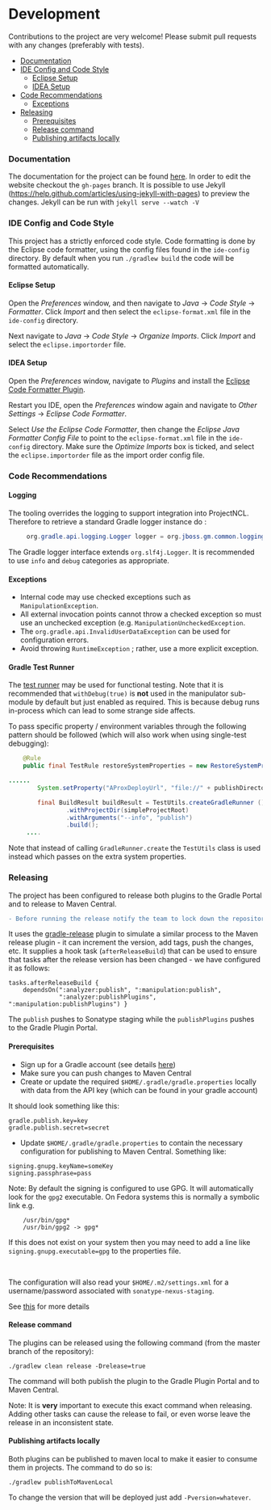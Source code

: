 
# Development

Contributions to the project are very welcome! Please submit pull requests with any changes (preferably with tests).

 * [Documentation](#documentation)
 * [IDE Config and Code Style](#ide-config-and-code-style)
    * [Eclipse Setup](#eclipse-setup)
    * [IDEA Setup](#idea-setup)
 * [Code Recommendations](#code-recommendations)
    * [Exceptions](#exceptions)
 * [Releasing](#releasing)
    * [Prerequisites](#prerequisites)
    * [Release command](#release-command)
    * [Publishing artifacts locally](#publishing-artifacts-locally)



### Documentation

The documentation for the project can be found [here](https://project-ncl.github.io/gradle-manipulator/). In order to edit the website checkout the `gh-pages` branch. It is possible to use Jekyll (https://help.github.com/articles/using-jekyll-with-pages) to preview the changes. Jekyll can be run with `jekyll serve --watch -V`

### IDE Config and Code Style

This project has a strictly enforced code style. Code formatting is done by the Eclipse code formatter, using the config files
found in the `ide-config` directory. By default when you run `./gradlew build` the code will be formatted automatically.

#### Eclipse Setup

Open the *Preferences* window, and then navigate to _Java_ -> _Code Style_ -> _Formatter_. Click _Import_ and then
select the `eclipse-format.xml` file in the `ide-config` directory.

Next navigate to _Java_ -> _Code Style_ -> _Organize Imports_. Click _Import_ and select the `eclipse.importorder` file.

#### IDEA Setup

Open the _Preferences_ window, navigate to _Plugins_ and install the [Eclipse Code Formatter Plugin](https://plugins.jetbrains.com/plugin/6546-eclipse-code-formatter).

Restart you IDE, open the *Preferences* window again and navigate to _Other Settings_ -> _Eclipse Code Formatter_.

Select _Use the Eclipse Code Formatter_, then change the _Eclipse Java Formatter Config File_ to point to the
`eclipse-format.xml` file in the `ide-config` directory. Make sure the _Optimize Imports_ box is ticked, and
select the `eclipse.importorder` file as the import order config file.

### Code Recommendations

#### Logging

The tooling overrides the logging to support integration into ProjectNCL. Therefore to retrieve a standard Gradle logger instance do :

```java
     org.gradle.api.logging.Logger logger = org.jboss.gm.common.logging.GMLogger.getLogger(getClass());
```
The Gradle logger interface extends `org.slf4j.Logger`. It is recommended to use `info` and `debug` categories as appropriate.

#### Exceptions

* Internal code may use checked exceptions such as `ManipulationException`.
* All external invocation points cannot throw a checked exception so must use an unchecked exception (e.g. `ManipulationUncheckedException`.
* The `org.gradle.api.InvalidUserDataException` can be used for configuration errors.
* Avoid throwing `RuntimeException` ; rather, use a more explicit exception.

#### Gradle Test Runner

The [test runner](https://docs.gradle.org/current/userguide/test_kit.html) may be used for functional testing. Note that it is
recommended that `withDebug(true)` is **not** used in the manipulator sub-module by default but just enabled as required. This is because debug runs
in-process which can lead to some strange side affects.

To pass specific property / environment variables through the following pattern should be followed (which will also work when
using single-test debugging):
```java
    @Rule
    public final TestRule restoreSystemProperties = new RestoreSystemProperties();

......
        System.setProperty("AProxDeployUrl", "file://" + publishDirectory.toString());

        final BuildResult buildResult = TestUtils.createGradleRunner ()
                .withProjectDir(simpleProjectRoot)
                .withArguments("--info", "publish")
                .build();
     ....
```
Note that instead of calling `GradleRunner.create` the `TestUtils` class is used instead which passes on the extra system 
properties.

### Releasing

The project has been configured to release both plugins to the Gradle Portal and to release to Maven Central. 

<!-- Using diff syntax to highlight the warning in red -->
```diff
- Before running the release notify the team to lock down the repository until the release is finished. -
```

It uses the [gradle-release](https://github.com/researchgate/gradle-release) plugin to simulate a similar process to the Maven release plugin - it can increment the version, add tags, push the changes, etc. It supplies a hook task (`afterReleaseBuild`) that can be used to ensure that tasks after the release version has been changed - we have configured it as follows:

```
tasks.afterReleaseBuild { 
    dependsOn(":analyzer:publish", ":manipulation:publish", 
              ":analyzer:publishPlugins", ":manipulation:publishPlugins") }
```

The `publish` pushes to Sonatype staging while the `publishPlugins` pushes to the Gradle Plugin Portal.

#### Prerequisites

* Sign up for a Gradle account (see details [here](https://guides.gradle.org/publishing-plugins-to-gradle-plugin-portal/#create_an_account_on_the_gradle_plugin_portal))
* Make sure you can push changes to Maven Central 
* Create or update the required `$HOME/.gradle/gradle.properties` locally with data from the API key (which can be found in your gradle account)

It should look something like this:

```
gradle.publish.key=key
gradle.publish.secret=secret
```

* Update `$HOME/.gradle/gradle.properties` to contain the necessary configuration for publishing to Maven Central. Something like:

```
signing.gnupg.keyName=someKey
signing.passphrase=pass
```   

Note: By default the signing is configured to use GPG. It will automatically look for the `gpg2` executable. On Fedora systems this is normally a symbolic link e.g.
```
    /usr/bin/gpg*
    /usr/bin/gpg2 -> gpg*
```
If this does not exist on your system then you may need to add a line like `signing.gnupg.executable=gpg` to the properties file.

<br>

The configuration will also read your `$HOME/.m2/settings.xml` for a username/password associated with `sonatype-nexus-staging`. 


See [this](https://docs.gradle.org/current/userguide/signing_plugin.html) for more details

#### Release command

The plugins can be released using the following command (from the master branch of the repository):


	./gradlew clean release -Drelease=true
	
The command will both publish the plugin to the Gradle Plugin Portal and to Maven Central.

Note: It is **very** important to execute this exact command when releasing. Adding other tasks can cause the release to fail,
or even worse leave the release in an inconsistent state. 
	
#### Publishing artifacts locally

Both plugins can be published to maven local to make it easier to consume them in projects. The command to do so is:

	./gradlew publishToMavenLocal
	
To change the version that will be deployed just add `-Pversion=whatever`.	
 	     
